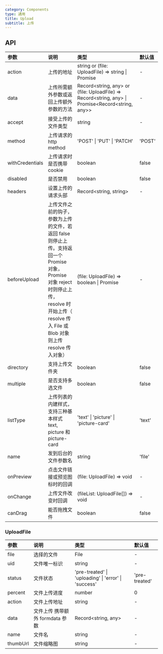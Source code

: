 ```yaml
---
category: Components
type: 通用
title: Upload
subtitle: 上传
---
```


## API

| 参数            | 说明                                                                                                                                                                                                     | 类型                                                                                             | 默认值 |
| :-------------- | :------------------------------------------------------------------------------------------------------------------------------------------------------------------------------------------------------- | :----------------------------------------------------------------------------------------------- | :----- |
| action          | 上传的地址                                                                                                                                                                                               | string or (file: UploadFile) => string \| Promise<string>                                        | -      |
| data            | 上传所需额外参数或返回上传额外参数的方法                                                                                                                                                                 | Record<string, any> or (file: UploadFile) => Record<string, any> \| Promise<Record<string, any>> | -      |
| accept          | 接受上传的文件类型                                                                                                                                                                                       | string                                                                                           | -      |
| method          | 上传请求的 http method                                                                                                                                                                                   | 'POST' \| 'PUT' \| 'PATCH'                                                                       | 'POST' |
| withCredentials | 上传请求时是否携带 cookie                                                                                                                                                                                | boolean                                                                                          | false  |
| disabled        | 是否禁用                                                                                                                                                                                                 | boolean                                                                                          | false  |
| headers         | 设置上传的请求头部                                                                                                                                                                                       | Record<string, string>                                                                           | -      |
| beforeUpload    | 上传文件之前的钩子，参数为上传的文件，若返回 false 则停止上传。支持返回一个 Promise 对象，Promise 对象 reject 时则停止上传，resolve 时开始上传（ resolve 传入 File 或 Blob 对象则上传 resolve 传入对象） | (file: UploadFile) => boolean \| Promise<UploadFile>                                             | -      |
| directory       | 支持上传文件夹                                                                                                                                                                                           | boolean                                                                                          | false  |
| multiple        | 是否支持多选文件                                                                                                                                                                                         | boolean                                                                                          | false  |
| listType        | 上传列表的内建样式，支持三种基本样式 text, picture 和 picture-card                                                                                                                                       | 'text' \| 'picture' \| 'picture-card'                                                            | 'text' |
| name            | 发到后台的文件参数名                                                                                                                                                                                     | string                                                                                           | 'file' |
| onPreview       | 点击文件链接或预览图标时的回调                                                                                                                                                                           | (file: UploadFile) => void                                                                       | -      |
| onChange        | 上传文件改变时回调                                                                                                                                                                                       | (fileList: UploadFile[]) => void                                                                 | -      |
| canDrag         | 能否拖拽文件                                                                                                                                                                                             | boolean                                                                                          | false  |

### UploadFile

| 参数     | 说明                            | 类型                                                 | 默认值        |
| :------- | :------------------------------ | :--------------------------------------------------- | :------------ |
| file     | 选择的文件                      | File                                                 | -             |
| uid      | 文件唯一标识                    | string                                               | -             |
| status   | 文件状态                        | 'pre-treated' \| 'uploading' \| 'error' \| 'success' | 'pre-treated' |
| percent  | 文件上传进度                    | number                                               | 0             |
| action   | 文件上传地址                    | string                                               | -             |
| data     | 文件上传 携带额外 formdata 参数 | Record<string, any>                                  | -             |
| name     | 文件名                          | string                                               | -             |
| thumbUrl | 文件缩略图                      | string                                               | -             |
